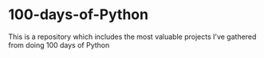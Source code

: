 # 100-days-of-Python
This is a repository which includes the most valuable projects I've gathered from doing 100 days of Python 
